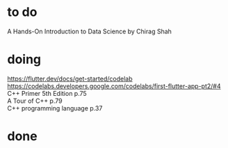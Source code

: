 # to do
A Hands-On Introduction to Data Science by Chirag Shah  
# doing
https://flutter.dev/docs/get-started/codelab  
https://codelabs.developers.google.com/codelabs/first-flutter-app-pt2/#4  
C++ Primer 5th Edition p.75  
A Tour of C++ p.79  
C++ programming language p.37  
# done
